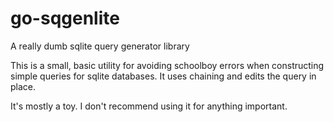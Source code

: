 # go-sqgenlite
A really dumb sqlite query generator library

This is a small, basic utility for avoiding schoolboy errors
when constructing simple queries for sqlite databases. It
uses chaining and edits the query in place.

It's mostly a toy. I don't recommend using it for anything important.
